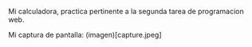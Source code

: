 Mi calculadora, practica pertinente a la segunda tarea de programacion web.

Mi captura de pantalla:
(imagen)[capture.jpeg]
